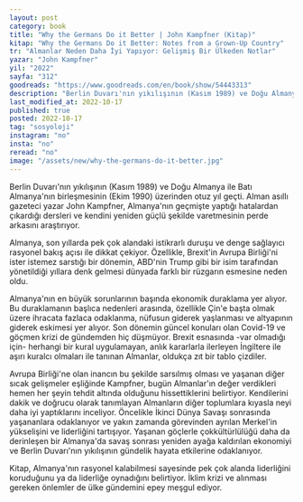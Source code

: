 ```yaml
---
layout: post
category: book
title: "Why the Germans Do it Better | John Kampfner (Kitap)"
kitap: "Why the Germans Do it Better: Notes from a Grown-Up Country"
tr: "Almanlar Neden Daha İyi Yapıyor: Gelişmiş Bir Ülkeden Notlar"
yazar: "John Kampfner"
yil: "2022"
sayfa: "312"
goodreads: "https://www.goodreads.com/en/book/show/54443313"
description: "Berlin Duvarı'nın yıkılışının (Kasım 1989) ve Doğu Almanya ile Batı Almanya'nın birleşmesinin (Ekim 1990) üzerinden otuz yıl geçti. Alman asıllı gazeteci yazar John Kampfner, Almanlar Neden Daha İyi Yapıyor isimli kitabında Almanya'nın geçmişte yaptığı hatalardan çıkardığı dersleri ve kendini yeniden güçlü şekilde var etmesinin perde arkasını araştırıyor."
last_modified_at: 2022-10-17
published: true
posted: 2022-10-17
tag: "sosyoloji"
instagram: "no"
insta: "no"
reread: "no"
image: "/assets/new/why-the-germans-do-it-better.jpg"
---
```


Berlin Duvarı'nın yıkılışının (Kasım 1989) ve Doğu Almanya ile Batı Almanya'nın birleşmesinin (Ekim 1990) üzerinden otuz yıl geçti. Alman asıllı gazeteci yazar John Kampfner, Almanya'nın geçmişte yaptığı hatalardan çıkardığı dersleri ve kendini yeniden güçlü şekilde varetmesinin perde arkasını araştırıyor.

Almanya, son yıllarda pek çok alandaki istikrarlı duruşu ve denge sağlayıcı rasyonel bakış açısı ile dikkat çekiyor. Özellikle, Brexit'in  Avrupa Birliği'ni ister istemez sarstığı bir dönemin, ABD'nin Trump gibi bir isim tarafından yönetildiği yıllara denk gelmesi dünyada farklı bir rüzgarın esmesine neden oldu. 

Almanya'nın en büyük sorunlarının başında ekonomik duraklama yer alıyor. Bu duraklamanın başlıca nedenleri arasında, özellikle Çin'e başta olmak üzere ihracata fazlaca odaklanma, nüfusun giderek yaşlanması ve altyapının giderek eskimesi yer alıyor. Son dönemin güncel konuları olan Covid-19 ve göçmen krizi de gündemden hiç düşmüyor. Brexit esnasında -var olmadığı için- herhangi bir kural uygulamayan, anlık kararlarla ilerleyen İngiltere ile aşırı kuralcı olmaları ile tanınan Almanlar, oldukça zıt bir tablo çizdiler. 

Avrupa Birliği'ne olan inancın bu şekilde sarsılmış olması ve yaşanan diğer sıcak gelişmeler eşliğinde Kampfner, bugün Almanlar'ın değer verdikleri hemen her şeyin tehdit altında olduğunu hissettiklerini belirtiyor. Kendilerini dakik ve doğrucu olarak tanımlayan Almanların diğer toplumlara kıyasla neyi daha iyi yaptıklarını inceliyor. Öncelikle İkinci Dünya Savaşı sonrasında yaşananlara odaklanıyor ve yakın zamanda görevinden ayrılan Merkel'in yükselişini ve liderliğini tartışıyor. Yaşanan göçlerle çokkültürlülüğü daha da derinleşen bir Almanya'da savaş sonrası yeniden ayağa kaldırılan ekonomiyi ve Berlin Duvarı'nın yıkılışının gündelik hayata etkilerine odaklanıyor. 

Kitap, Almanya'nın rasyonel kalabilmesi sayesinde pek çok alanda liderliğini koruduğunu ya da liderliğe oynadığını belirtiyor. İklim krizi ve alınması gereken önlemler de ülke gündemini epey meşgul ediyor.


